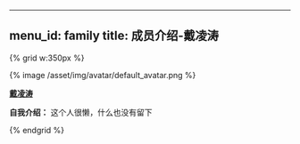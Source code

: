
---
menu_id: family
title: 成员介绍-戴凌涛
---

{% grid w:350px %}
<!-- cell -->
{% image /asset/img/avatar/default_avatar.png %}
<!-- cell -->
**[戴凌涛]()**

**自我介绍：** 这个人很懒，什么也没有留下

{% endgrid %}
